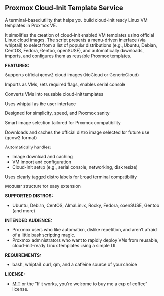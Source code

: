 <h2>Proxmox Cloud-Init Template Service</h2>

A terminal-based utility that helps you build cloud-init ready Linux VM templates in Proxmox VE.

It simplifies the creation of cloud-init enabled VM templates using official Linux cloud images. The script presents a menu-driven interface (via whiptail) to select from a list of popular distributions (e.g., Ubuntu, Debian, CentOS, Fedora, Gentoo, openSUSE), and automatically downloads, imports, and configures them as reusable Proxmox templates.
<p><b>FEATURES:</b></p>

Supports official qcow2 cloud images (NoCloud or GenericCloud)

Imports as VMs, sets required flags, enables serial console

Converts VMs into reusable cloud-init templates

Uses whiptail as the user interface

Designed for simplicity, speed, and Proxmox sanity

Smart image selection tailored for Proxmox compatibility

Downloads and caches the official distro image selected for future use (qcow2 format)

Automatically handles:
- Image download and caching
- VM import and configuration
- Cloud-Init setup (e.g., serial console, networking, disk resize)

Uses clearly tagged distro labels for broad terminal compatibility

Modular structure for easy extension

<b>SUPPORTED DISTROS:</b>
- Ubuntu, Debian, CentOS, AlmaLinux, Rocky, Fedora, openSUSE, Gentoo (and more)

<b>INTENDED AUDIENCE:</b>
- Proxmox users who like automation, dislike repetition, and aren’t afraid of a little bash scripting magic.
- Proxmox administrators who want to rapidly deploy VMs from reusable, cloud-init–ready Linux templates using a simple UI.

<b>REQUIREMENTS:</b>
- bash, whiptail, curl, qm, and a caffeine source of your choice

<b>LICENSE:</b>
- <a href="https://raw.githubusercontent.com/lcp2000/Proxmox/refs/heads/Licensing/MIT%20LICENSE">MIT</a> or the "If it works, you're welcome to buy me a cup of coffee" license.

